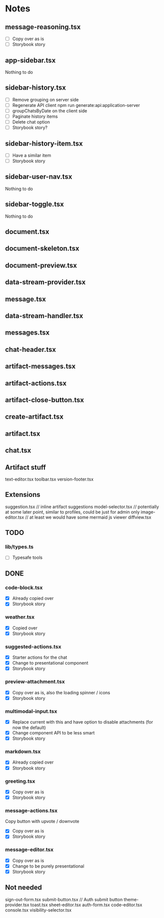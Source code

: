 # Notes

## message-reasoning.tsx

- [ ] Copy over as is
- [ ] Storybook story

## app-sidebar.tsx

Nothing to do

## sidebar-history.tsx

- [ ] Remove grouping on server side
- [ ] Regenerate API client npm run generate:api:application-server
- [ ] groupChatsByDate on the client side
- [ ] Paginate history items
- [ ] Delete chat option
- [ ] Storybook story?

## sidebar-history-item.tsx

- [ ] Have a similar item
- [ ] Storybook story

## sidebar-user-nav.tsx

Nothing to do

## sidebar-toggle.tsx

Nothing to do

## document.tsx

## document-skeleton.tsx

## document-preview.tsx

## data-stream-provider.tsx

## message.tsx

## data-stream-handler.tsx

## messages.tsx

## chat-header.tsx

## artifact-messages.tsx

## artifact-actions.tsx

## artifact-close-button.tsx

## create-artifact.tsx

## artifact.tsx

## chat.tsx

## Artifact stuff

text-editor.tsx
toolbar.tsx
version-footer.tsx

## Extensions

suggestion.tsx // inline artifact suggestions
model-selector.tsx // potentially at some later point, similar to profiles, could be just for admin only
image-editor.tsx // at least we would have some mermaid js viewer
diffview.tsx

## TODO

### lib/types.ts

- [ ] Typesafe tools

## DONE

### code-block.tsx

- [x] Already copied over
- [x] Storybook story

### weather.tsx

- [x] Copied over
- [x] Storybook story

### suggested-actions.tsx

- [x] Starter actions for the chat
- [x] Change to presentational component
- [x] Storybook story

### preview-attachment.tsx

- [x] Copy over as is, also the loading spinner / icons
- [x] Storybook story

### multimodal-input.tsx

- [x] Replace current with this and have option to disable attachments (for now the default)
- [x] Change component API to be less smart
- [x] Storybook story

### markdown.tsx

- [x] Already copied over
- [x] Storybook story

### greeting.tsx

- [x] Copy over as is
- [x] Storybook story

### message-actions.tsx

Copy button with upvote / downvote

- [x] Copy over as is
- [x] Storybook story

### message-editor.tsx

- [x] Copy over as is
- [x] Change to be purely presentational
- [x] Storybook story

## Not needed

sign-out-form.tsx
submit-button.tsx // Auth submit button
theme-provider.tsx
toast.tsx
sheet-editor.tsx
auth-form.tsx
code-editor.tsx
console.tsx
visibility-selector.tsx
